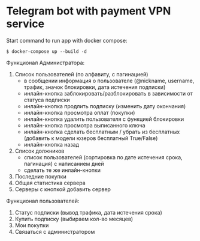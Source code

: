# Telegram bot with payment VPN service #

Start command to run app with docker compose:
```
$ docker-compose up --build -d
```
Функционал Администратора:
1. Список пользователей (по алфавиту, с пагинацией)
    - в сообщении информация о пользователе (@nickname, username, трафик, значок блокировки, дата истечения подписки)
    - инлайн-кнопка заблокировать/разблокировать в зависимости от статуса подписки
    - инлайн-кнопка продлить подписку (изменить дату окончания)
    - инлайн-кнопка просмотра оплат (покупки)
    - инлайн-кнопка удалить пользователя с функцией блокировки
    - инлайн-кнопка просмотра выписанного ключа
    - инлайн-кнопка сделать бесплатным / убрать из бесплатных (добавить к модели юзеров бесплатный True/False)
    - инлайн-кнопка назад
2. Список должников 
   - список пользователей (сортировка по дате истечения срока, пагинация) с написанием дней
   - сделать те же инлайн-кнопки
3. Последние покупки
4. Общая статистика сервера
5. Серверы с кнопкой добавить сервер

Функционал пользователей:
1. Статус подписки (вывод трафика, дата истечения срока)
2. Купить подписку (выбираем кол-во месяцев)
3. Мои покупки
4. Связаться с администратором

